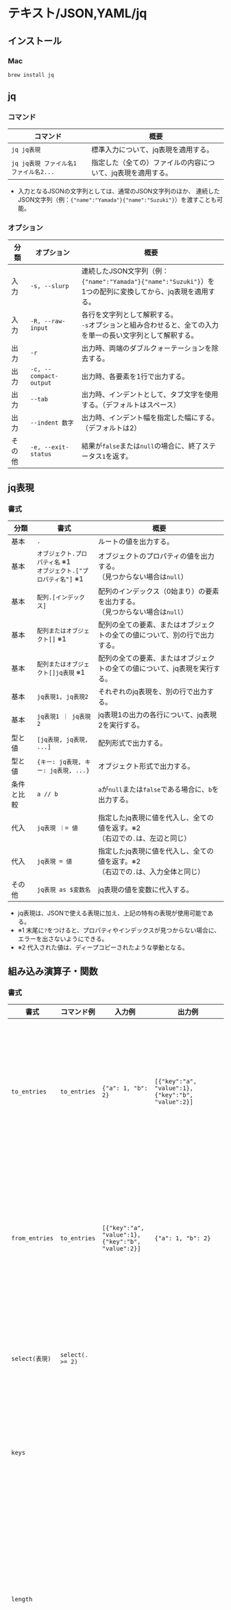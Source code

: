 # テキスト/JSON,YAML/jq

## インストール

### Mac

```bash
brew install jq
```

## jq

### コマンド

| コマンド                               | 概要                                                         |
| -------------------------------------- | ------------------------------------------------------------ |
| `jq jq表現`                            | 標準入力について、jq表現を適用する。                         |
| `jq jq表現 ファイル名1 ファイル名2...` | 指定した（全ての）ファイルの内容について、jq表現を適用する。 |

- 入力となるJSONの文字列としては、通常のJSON文字列のほか、
  連続したJSON文字列（例：`{"name":"Yamada"}{"name":"Suzuki"}`）を渡すことも可能。

### オプション

| 分類   | オプション             | 概要                                                         |
| ------ | ---------------------- | ------------------------------------------------------------ |
| 入力   | `-s, --slurp`          | 連続したJSON文字列（例：`{"name":"Yamada"}{"name":"Suzuki"}`）を<br />1つの配列に変換してから、jq表現を適用する。 |
| 入力   | `-R, --raw-input`      | 各行を文字列として解釈する。<br />`-s`オプションと組み合わせると、全ての入力を単一の長い文字列として解釈する。 |
| 出力   | `-r`                   | 出力時、両端のダブルクォーテーションを除去する。             |
| 出力   | `-c, --compact-output` | 出力時、各要素を1行で出力する。                              |
| 出力   | `--tab`                | 出力時、インデントとして、タブ文字を使用する。（デフォルトはスペース） |
| 出力   | `--indent 数字`        | 出力時、インデント幅を指定した幅にする。（デフォルトは2）    |
| その他 | `-e, --exit-status`    | 結果が`false`または`null`の場合に、終了ステータス`1`を返す。 |

## jq表現

### 書式

| 分類       | 書式                                                         | 概要                                                         |
| ---------- | ------------------------------------------------------------ | ------------------------------------------------------------ |
| 基本       | `.`                                                          | ルートの値を出力する。                                       |
| 基本       | `オブジェクト.プロパティ名` ※1<br />`オブジェクト.["プロパティ名"]` ※1 | オブジェクトのプロパティの値を出力する。<br />（見つからない場合は`null`） |
| 基本       | `配列.[インデックス]`                                        | 配列のインデックス（0始まり）の要素を出力する。<br />（見つからない場合は`null`） |
| 基本       | `配列またはオブジェクト[]` ※1                                | 配列の全ての要素、またはオブジェクトの全ての値について、別の行で出力する。 |
| 基本       | `配列またはオブジェクト[]jq表現` ※1                          | 配列の全ての要素、またはオブジェクトの全ての値について、jq表現を実行する。 |
| 基本       | `jq表現1, jq表現2`                                           | それぞれのjq表現を、別の行で出力する。                       |
| 基本       | `jq表現1 ｜ jq表現2`                                         | jq表現1の出力の各行について、jq表現2を実行する。             |
| 型と値     | `[jq表現, jq表現, ...]`                                      | 配列形式で出力する。                                         |
| 型と値     | `{キー: jq表現, キー: jq表現, ...}`                          | オブジェクト形式で出力する。                                 |
| 条件と比較 | `a // b`                                                     | `a`が`null`または`false`である場合に、`b`を出力する。        |
| 代入       | `jq表現 ｜= 値`                                              | 指定したjq表現に値を代入し、全ての値を返す。※2<br />（右辺での`.`は、左辺と同じ） |
| 代入       | `jq表現 = 値`                                                | 指定したjq表現に値を代入し、全ての値を返す。※2<br />（右辺での`.`は、入力全体と同じ） |
| その他     | `jq表現 as $変数名`                                          | jq表現の値を変数に代入する。                                 |

- jq表現は、JSONで使える表現に加え、上記の特有の表現が使用可能である。
- ※1 末尾に`?`をつけると、プロパティやインデックスが見つからない場合に、エラーを出さないようにできる。
- ※2 代入された値は、ディープコピーされたような挙動となる。

## 組み込み演算子・関数

### 書式

| 書式               | コマンド例       | 入力例                                             | 出力例                                             | 概要                                                         |
| ------------------ | ---------------- | -------------------------------------------------- | -------------------------------------------------- | ------------------------------------------------------------ |
| `to_entries`       | `to_entries`     | `{"a": 1, "b": 2}`                                 | `[{"key":"a", "value":1}, {"key":"b", "value":2}]` | オブジェクトをキーバリュー型の配列に変換して出力する。       |
| `from_entries`     | `to_entries`     | `[{"key":"a", "value":1}, {"key":"b", "value":2}]` | `{"a": 1, "b": 2}`                                 | キーバリュー型の配列をオブジェクトに変換して出力する。       |
| `select(表現)`     | `select(. >= 2)` |                                                    |                                                    | 表現がtrueとなる結果を出力する。                             |
| `keys`             |                  |                                                    |                                                    | オブジェクトのキーの配列を出力する。                         |
| `length`           |                  |                                                    |                                                    | 文字列の長さ、配列の要素数、またはオブジェクトのプロパティ数を出力する。 |
| `@csv`<br />`@tsv` |                  |                                                    |                                                    | 配列を、CSVまたはTSV形式に変換する。                         |
| `split(デリミタ)`  | `split(",")`     | `"foo,baa,baz"`                                    | `["foo","baa","baz"]`                              | 文字列を、デリミタで分割して配列に変換する。                 |

## 参考資料

- [jq Manual (development version)](https://stedolan.github.io/jq/manual/)
- [jq コマンドを使う日常のご紹介 - Qiita](https://qiita.com/takeshinoda@github/items/2dec7a72930ec1f658af)
- [とほほのjq入門 - とほほのWWW入門](https://www.tohoho-web.com/ex/jq.html)
- [jqコマンドとシェルスクリプトの上手い速い使い方](https://zenn.dev/ko1nksm/articles/4e93d16b45b5f2#%E5%80%A4%E3%82%92%E5%8F%96%E5%BE%97%E3%81%97%E3%81%9F%E3%81%84%E3%81%A0%E3%81%91%E3%81%AA%E3%82%89-%40sh-%E3%81%8C%E4%BE%BF%E5%88%A9)
